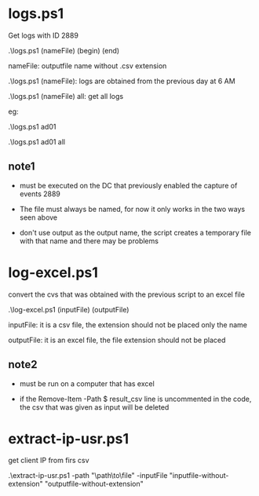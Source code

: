 # logs.ps1

Get logs with ID 2889

.\logs.ps1 (nameFile) (begin) (end)

nameFile: outputfile name without .csv extension

.\logs.ps1 (nameFile): logs are obtained from the previous day at 6 AM

.\logs.ps1 (nameFile) all: get all logs

eg:

.\logs.ps1 ad01

.\logs.ps1 ad01 all

## note1

- must be executed on the DC that previously enabled the capture of events 2889

- The file must always be named, for now it only works in the two ways seen above

- don't use output as the output name, the script creates a temporary file with that name and there may be problems

# log-excel.ps1

convert the cvs that was obtained with the previous script to an excel file

.\log-excel.ps1 (inputFile) (outputFile)

inputFile: it is a csv file, the extension should not be placed only the name

outputFile: it is an excel file, the file extension should not be placed

## note2
- must be run on a computer that has excel

- if the Remove-Item -Path $ result_csv line is uncommented in the code, the csv that was given as input will be deleted

# extract-ip-usr.ps1

get client IP from firs csv

.\extract-ip-usr.ps1 -path "\path\to\file" -inputFile "inputfile-without-extension" "outputfile-without-extension"
